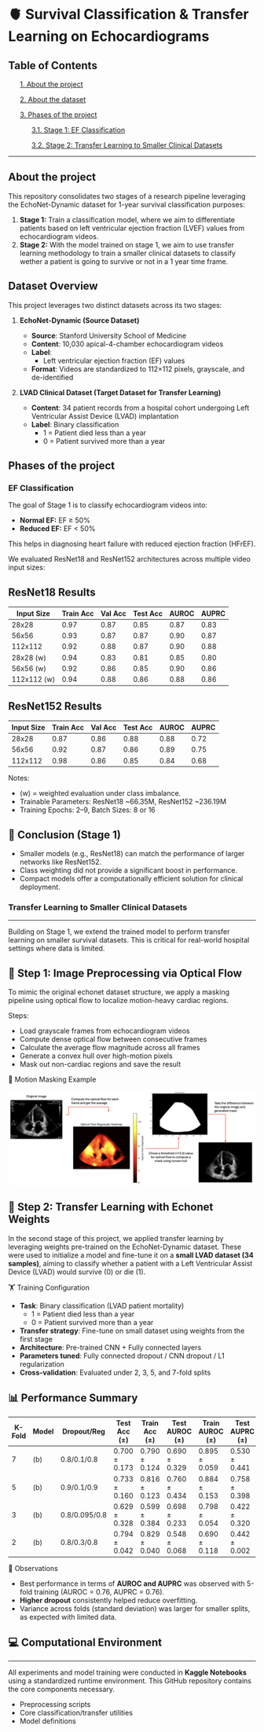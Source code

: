 # 🫀 Survival Classification & Transfer Learning on Echocardiograms

## __Table of Contents__ ##
<ul>

[1. About the project](#about-the-project)

[2. About the dataset](#dataset-overview)

[3. Phases of the project](#phases-of-the-project)

<ul>

  [3.1. Stage 1: EF Classification](#ef_classification)

  [3.2. Stage 2: Transfer Learning to Smaller Clinical Datasets](#transfer_learning_to_smaller_clinical_datasets)


</ul>

</ul>
<hr>

## __About the project__ ##

This repository consolidates two stages of a research pipeline leveraging the EchoNet-Dynamic dataset for 1-year survival classification purposes:

1. **Stage 1:** Train a classification model, where we aim to differentiate patients based on left ventricular ejection fraction (LVEF) values from echocardiogram videos.
2. **Stage 2:** With the model trained on stage 1, we aim to use transfer learning methodology to train a smaller clinical datasets to classify wether a patient is going to survive or not in a 1 year time frame.

## __Dataset Overview__ ##

This project leverages two distinct datasets across its two stages:

1. **EchoNet-Dynamic (Source Dataset)**  
   - **Source**: Stanford University School of Medicine  
   - **Content**: 10,030 apical-4-chamber echocardiogram videos  
   - **Label**:
     - Left ventricular ejection fraction (EF) values
   - **Format**: Videos are standardized to 112×112 pixels, grayscale, and de-identified

2. **LVAD Clinical Dataset (Target Dataset for Transfer Learning)**  
   - **Content**: 34 patient records from a hospital cohort undergoing Left Ventricular Assist Device (LVAD) implantation  
   - **Label**: Binary classification  
     - 1 = Patient died less than a year 
     - 0 = Patient survived more than a year

## __Phases of the project__ ##
### __EF Classification__ ###

The goal of Stage 1 is to classify echocardiogram videos into:

- **Normal EF:** EF ≥ 50%
- **Reduced EF:** EF < 50%

This helps in diagnosing heart failure with reduced ejection fraction (HFrEF).

We evaluated ResNet18 and ResNet152 architectures across multiple video input sizes:

ResNet18 Results
----------------
| Input Size    | Train Acc | Val Acc | Test Acc | AUROC | AUPRC |
|---------------|-----------|---------|----------|--------|--------|
| 28x28         | 0.97      | 0.87    | 0.85     | 0.87   | 0.83   |
| 56x56         | 0.93      | 0.87    | 0.87     | 0.90   | 0.87   |
| 112x112       | 0.92      | 0.88    | 0.87     | 0.90   | 0.88   |
| 28x28 (w)     | 0.94      | 0.83    | 0.81     | 0.85   | 0.80   |
| 56x56 (w)     | 0.92      | 0.86    | 0.85     | 0.90   | 0.86   |
| 112x112 (w)   | 0.94      | 0.88    | 0.86     | 0.88   | 0.86   |

ResNet152 Results
-----------------
| Input Size    | Train Acc | Val Acc | Test Acc | AUROC | AUPRC |
|---------------|-----------|---------|----------|--------|--------|
| 28x28         | 0.87      | 0.86    | 0.88     | 0.88   | 0.72   |
| 56x56         | 0.92      | 0.87    | 0.86     | 0.89   | 0.75   |
| 112x112       | 0.98      | 0.86    | 0.85     | 0.84   | 0.68   |

Notes:
- (w) = weighted evaluation under class imbalance.
- Trainable Parameters: ResNet18 ~66.35M, ResNet152 ~236.19M
- Training Epochs: 2–9, Batch Sizes: 8 or 16

📌 Conclusion (Stage 1)
-----------------------

- Smaller models (e.g., ResNet18) can match the performance of larger networks like ResNet152.
- Class weighting did not provide a significant boost in performance.
- Compact models offer a computationally efficient solution for clinical deployment.

### __Transfer Learning to Smaller Clinical Datasets__ ### 
-----------------------------------------------------------

Building on Stage 1, we extend the trained model to perform transfer learning on smaller survival datasets. This is critical for real-world hospital settings where data is limited.

🧹 Step 1: Image Preprocessing via Optical Flow
-----------------------------------------------

To mimic the original echonet dataset structure, we apply a masking pipeline using optical flow to localize motion-heavy cardiac regions.

Steps:
- Load grayscale frames from echocardiogram videos
- Compute dense optical flow between consecutive frames
- Calculate the average flow magnitude across all frames
- Generate a convex hull over high-motion pixels
- Mask out non-cardiac regions and save the result

📸 Motion Masking Example

![LV Optical Flow Masking](images/optical_flow_masking_example.png)

🧠 Step 2: Transfer Learning with Echonet Weights 
-----------------------------------------------

In the second stage of this project, we applied transfer learning by leveraging weights pre-trained on the EchoNet-Dynamic dataset. These were used to initialize a model and fine-tune it on a **small LVAD dataset (34 samples)**, aiming to classify whether a patient with a Left Ventricular Assist Device (LVAD) would survive (0) or die (1).

🏋️ Training Configuration

- **Task**: Binary classification (LVAD patient mortality)
     - 1 = Patient died less than a year 
     - 0 = Patient survived more than a year
- **Transfer strategy**: Fine-tune on small dataset using weights from the first stage
- **Architecture**: Pre-trained CNN + Fully connected layers
- **Parameters tuned**: Fully connected dropout / CNN dropout / L1 regularization
- **Cross-validation**: Evaluated under 2, 3, 5, and 7-fold splits

📊 Performance Summary
-----------------------------------------------

|   K-Fold | Model   | Dropout/Reg   | Test Acc (±)   | Train Acc (±)   | Test AUROC (±)   | Train AUROC (±)   | Test AUPRC (±)   | Train AUPRC (±)   |
|----------|---------|---------------|----------------|-----------------|------------------|-------------------|------------------|-------------------|
|        7 | (b)     | 0.8/0.1/0.8   | 0.700 ± 0.173  | 0.790 ± 0.124   | 0.690 ± 0.329    | 0.895 ± 0.059     | 0.530 ± 0.441    | 0.719 ± 0.086     |
|        5 | (b)     | 0.9/0.1/0.9   | 0.733 ± 0.160  | 0.816 ± 0.123   | 0.760 ± 0.434    | 0.884 ± 0.153     | 0.758 ± 0.398    | 0.720 ± 0.243     |
|        3 | (b)     | 0.8/0.095/0.8 | 0.629 ± 0.328  | 0.599 ± 0.384   | 0.698 ± 0.233    | 0.798 ± 0.054     | 0.422 ± 0.320    | 0.617 ± 0.053     |
|        2 | (b)     | 0.8/0.3/0.8   | 0.794 ± 0.042  | 0.829 ± 0.040   | 0.548 ± 0.068    | 0.690 ± 0.118     | 0.442 ± 0.002    | 0.455 ± 0.267     |

📌 Observations

- Best performance in terms of **AUROC and AUPRC** was observed with 5-fold training (AUROC = 0.76, AUPRC = 0.76).
- **Higher dropout** consistently helped reduce overfitting.
- Variance across folds (standard deviation) was larger for smaller splits, as expected with limited data.


## __💻 Computational Environment__ ## 
----------------------------

All experiments and model training were conducted in **Kaggle Notebooks** using a standardized runtime environment. This GitHub repository contains the core components necessary.
- Preprocessing scripts
- Core classification/transfer utilities
- Model definitions
